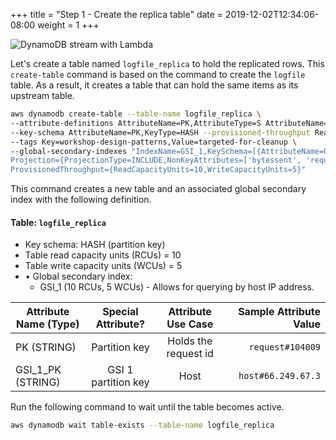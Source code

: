+++
title = "Step 1 - Create the replica table"
date = 2019-12-02T12:34:06-08:00
weight = 1
+++

![DynamoDB stream with Lambda](/images/image6.jpg)

Let's create a table named `logfile_replica` to hold the replicated rows. This `create-table` command is based on the command to create the `logfile` table. As a result, it creates a table that can hold the same items as its upstream table.

```bash
aws dynamodb create-table --table-name logfile_replica \
--attribute-definitions AttributeName=PK,AttributeType=S AttributeName=GSI_1_PK,AttributeType=S \
--key-schema AttributeName=PK,KeyType=HASH --provisioned-throughput ReadCapacityUnits=10,WriteCapacityUnits=5 \
--tags Key=workshop-design-patterns,Value=targeted-for-cleanup \
--global-secondary-indexes "IndexName=GSI_1,KeySchema=[{AttributeName=GSI_1_PK,KeyType=HASH}],\
Projection={ProjectionType=INCLUDE,NonKeyAttributes=['bytessent', 'requestid', 'host']},\
ProvisionedThroughput={ReadCapacityUnits=10,WriteCapacityUnits=5}"
```
This command creates a new table and an associated global secondary index with the following definition.

#### Table: `logfile_replica`

- Key schema: HASH (partition key)
- Table read capacity units (RCUs) = 10
- Table write capacity units (WCUs) = 5
- •	Global secondary index:
  - GSI_1 (10 RCUs, 5 WCUs) - Allows for querying by host IP address.



| Attribute Name (Type)        | Special Attribute?           | Attribute Use Case          | Sample Attribute Value  |
| ------------- |:-------------:|:-------------:| -----:|
| PK (STRING)      | Partition key | Holds the request id  | `request#104009`  |
| GSI_1_PK (STRING)      | GSI 1 partition key | Host  | `host#66.249.67.3`  |


Run the following command to wait until the table becomes active.
```bash
aws dynamodb wait table-exists --table-name logfile_replica
```
